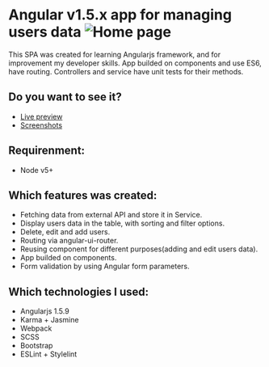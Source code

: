 # Angular v1.5.x app for managing users data ![Home page](https://travis-ci.org/moonbrv/angular1-example-app.svg?branch=master "Home page")
This SPA was created for learning Angularjs framework, and for improvement my developer skills. App builded on components and use ES6, have routing. Controllers and service have unit tests for their methods.

## Do you want to see it?
  - [Live preview](https://moonbrv.github.io/angular1-example-app/)
  - [Screenshots](/screenshots/screenshots.md)

## Requirenment:
  - Node v5+

## Which features was created:
  - Fetching data from external API and store it in Service.
  - Display users data in the table, with sorting and filter options.
  - Delete, edit and add users.
  - Routing via angular-ui-router.
  - Reusing <add-user> component for different purposes(adding and edit users data).
  - App builded on components.
  - Form validation by using Angular form parameters.

## Which technologies I used:
  - Angularjs 1.5.9
  - Karma + Jasmine
  - Webpack
  - SCSS
  - Bootstrap
  - ESLint + Stylelint
